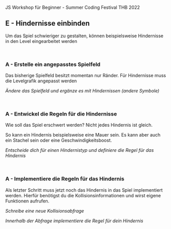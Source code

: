 JS Workshop für Beginner - Summer Coding Festival THB 2022

## E - Hindernisse einbinden
Um das Spiel schwieriger zu gestalten, können beispielsweise Hindernisse in den Level eingearbeitet werden

<br>

### A - Erstelle ein angepasstes Spielfeld
Das bisherige Spielfeld besitzt momentan nur Ränder. Für Hindernisse muss die Levelgrafik angepasst werden

*Ändere das Spielfeld und ergänze es mit Hindernissen (andere Symbole)*

<br>


### A - Entwickel die Regeln für die Hindernisse
Wie soll das Spiel erschwert werden? Nicht jedes Hindernis ist gleich.

So kann ein Hindernis beispielsweise eine Mauer sein.
Es kann aber auch ein Stachel sein oder eine Geschwindigkeitsboost. 

*Entscheide dich für einen Hindernistyp und definiere die Regel für das Hindernis*

<br>

### A - Implementiere die Regeln für das Hindernis
Als letzter Schritt muss jetzt noch das Hindernis in das Spiel implementiert werden.
Hierfür benötigst du die Kollisionsinformationen und wirst eigene Funktionen aufrufen.

*Schreibe eine neue Kollisionsabfrage*

*Innerhalb der Abfrage implementiere die Regel für dein Hindernis*
